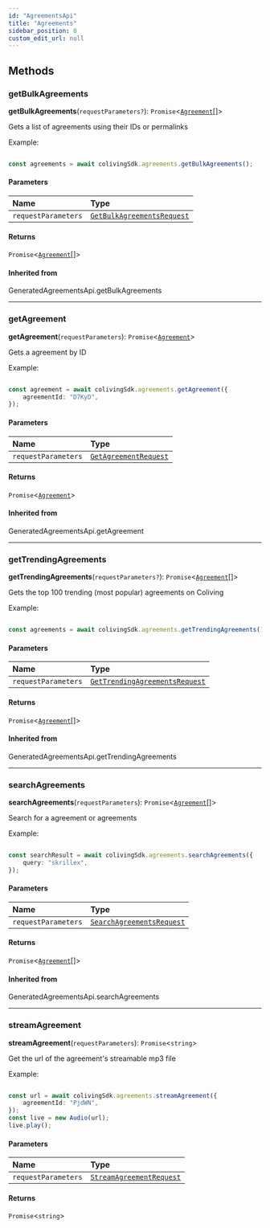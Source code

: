```yaml
---
id: "AgreementsApi"
title: "Agreements"
sidebar_position: 0
custom_edit_url: null
---
```


## Methods

### getBulkAgreements

**getBulkAgreements**(`requestParameters?`): `Promise`<[`Agreement`](../interfaces/Agreement.md)[]\>

Gets a list of agreements using their IDs or permalinks

Example:

```typescript

const agreements = await colivingSdk.agreements.getBulkAgreements();

```

#### Parameters

| Name | Type |
| :------ | :------ |
| `requestParameters` | [`GetBulkAgreementsRequest`](../interfaces/GetBulkAgreementsRequest.md) |

#### Returns

`Promise`<[`Agreement`](../interfaces/Agreement.md)[]\>

#### Inherited from

GeneratedAgreementsApi.getBulkAgreements

___

### getAgreement

**getAgreement**(`requestParameters`): `Promise`<[`Agreement`](../interfaces/Agreement.md)\>

Gets a agreement by ID

Example:

```typescript

const agreement = await colivingSdk.agreements.getAgreement({
    agreementId: "D7KyD",
});

```

#### Parameters

| Name | Type |
| :------ | :------ |
| `requestParameters` | [`GetAgreementRequest`](../interfaces/GetAgreementRequest.md) |

#### Returns

`Promise`<[`Agreement`](../interfaces/Agreement.md)\>

#### Inherited from

GeneratedAgreementsApi.getAgreement

___

### getTrendingAgreements

**getTrendingAgreements**(`requestParameters?`): `Promise`<[`Agreement`](../interfaces/Agreement.md)[]\>

Gets the top 100 trending (most popular) agreements on Coliving

Example:

```typescript

const agreements = await colivingSdk.agreements.getTrendingAgreements();

```

#### Parameters

| Name | Type |
| :------ | :------ |
| `requestParameters` | [`GetTrendingAgreementsRequest`](../interfaces/GetTrendingAgreementsRequest.md) |

#### Returns

`Promise`<[`Agreement`](../interfaces/Agreement.md)[]\>

#### Inherited from

GeneratedAgreementsApi.getTrendingAgreements

___

### searchAgreements

**searchAgreements**(`requestParameters`): `Promise`<[`Agreement`](../interfaces/Agreement.md)[]\>

Search for a agreement or agreements

Example:

```typescript

const searchResult = await colivingSdk.agreements.searchAgreements({
    query: "skrillex",
});

```

#### Parameters

| Name | Type |
| :------ | :------ |
| `requestParameters` | [`SearchAgreementsRequest`](../interfaces/SearchAgreementsRequest.md) |

#### Returns

`Promise`<[`Agreement`](../interfaces/Agreement.md)[]\>

#### Inherited from

GeneratedAgreementsApi.searchAgreements

___

### streamAgreement

**streamAgreement**(`requestParameters`): `Promise`<`string`\>

Get the url of the agreement's streamable mp3 file

Example:

```typescript

const url = await colivingSdk.agreements.streamAgreement({
    agreementId: "PjdWN",
});
const live = new Audio(url);
live.play();

```

#### Parameters

| Name | Type |
| :------ | :------ |
| `requestParameters` | [`StreamAgreementRequest`](../interfaces/StreamAgreementRequest.md) |

#### Returns

`Promise`<`string`\>
